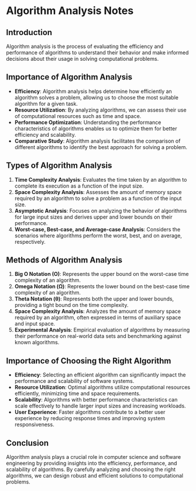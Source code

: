 # Algorithm Analysis Notes

## Introduction

Algorithm analysis is the process of evaluating the efficiency and performance of algorithms to understand their behavior and make informed decisions about their usage in solving computational problems.

## Importance of Algorithm Analysis

- **Efficiency**: Algorithm analysis helps determine how efficiently an algorithm solves a problem, allowing us to choose the most suitable algorithm for a given task.
- **Resource Utilization**: By analyzing algorithms, we can assess their use of computational resources such as time and space.
- **Performance Optimization**: Understanding the performance characteristics of algorithms enables us to optimize them for better efficiency and scalability.
- **Comparative Study**: Algorithm analysis facilitates the comparison of different algorithms to identify the best approach for solving a problem.

## Types of Algorithm Analysis

1. **Time Complexity Analysis**: Evaluates the time taken by an algorithm to complete its execution as a function of the input size.
2. **Space Complexity Analysis**: Assesses the amount of memory space required by an algorithm to solve a problem as a function of the input size.
3. **Asymptotic Analysis**: Focuses on analyzing the behavior of algorithms for large input sizes and derives upper and lower bounds on their performance.
4. **Worst-case, Best-case, and Average-case Analysis**: Considers the scenarios where algorithms perform the worst, best, and on average, respectively.

## Methods of Algorithm Analysis

1. **Big O Notation (O)**: Represents the upper bound on the worst-case time complexity of an algorithm.
2. **Omega Notation (Ω)**: Represents the lower bound on the best-case time complexity of an algorithm.
3. **Theta Notation (θ)**: Represents both the upper and lower bounds, providing a tight bound on the time complexity.
4. **Space Complexity Analysis**: Analyzes the amount of memory space required by an algorithm, often expressed in terms of auxiliary space and input space.
5. **Experimental Analysis**: Empirical evaluation of algorithms by measuring their performance on real-world data sets and benchmarking against known algorithms.

## Importance of Choosing the Right Algorithm

- **Efficiency**: Selecting an efficient algorithm can significantly impact the performance and scalability of software systems.
- **Resource Utilization**: Optimal algorithms utilize computational resources efficiently, minimizing time and space requirements.
- **Scalability**: Algorithms with better performance characteristics can scale effectively to handle larger input sizes and increasing workloads.
- **User Experience**: Faster algorithms contribute to a better user experience by reducing response times and improving system responsiveness.

## Conclusion

Algorithm analysis plays a crucial role in computer science and software engineering by providing insights into the efficiency, performance, and scalability of algorithms. By carefully analyzing and choosing the right algorithms, we can design robust and efficient solutions to computational problems.
